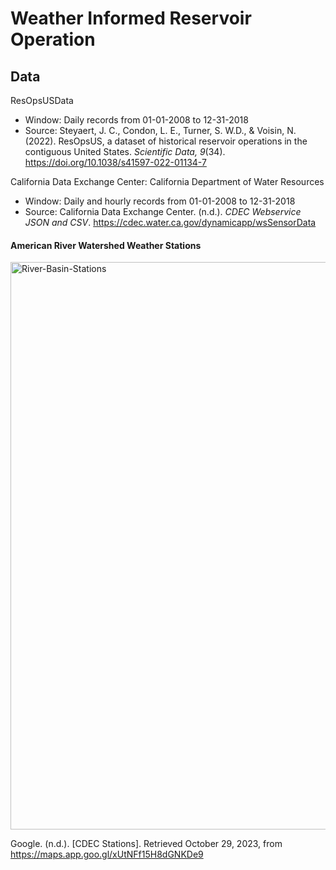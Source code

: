Weather Informed Reservoir Operation
=====

Data
----
ResOpsUSData

- Window: Daily records from 01-01-2008 to 12-31-2018 
- Source: Steyaert, J. C., Condon, L. E., Turner, S. W.D., & Voisin, N. (2022). ResOpsUS, a dataset of historical reservoir operations in the contiguous United States. *Scientific Data, 9*(34). https://doi.org/10.1038/s41597-022-01134-7

California Data Exchange Center: California Department of Water Resources

- Window: Daily and hourly records from 01-01-2008 to 12-31-2018 
- Source: California Data Exchange Center. (n.d.). *CDEC Webservice JSON and CSV*. https://cdec.water.ca.gov/dynamicapp/wsSensorData

#### American River Watershed Weather Stations
<img width="908" alt="River-Basin-Stations" src="https://github.com/lauren-alexandra/weather-informed-reservoir-operation/assets/56773938/4f56cf1f-ee16-4d74-a9d4-529b1e94d5fe">

Google. (n.d.). [CDEC Stations]. Retrieved October 29, 2023, from https://maps.app.goo.gl/xUtNFf15H8dGNKDe9 

